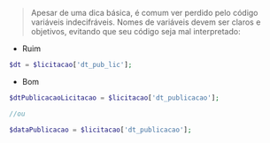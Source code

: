 > Apesar de uma dica básica, é comum ver perdido pelo código variáveis indecifráveis. Nomes de variáveis devem ser claros e objetivos, evitando que seu código seja mal interpretado:

- Ruim

```php
$dt = $licitacao['dt_pub_lic'];
```

- Bom

```php
$dtPublicacaoLicitacao = $licitacao['dt_publicacao'];

//ou

$dataPublicacao = $licitacao['dt_publicacao'];
```
